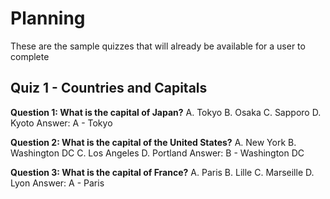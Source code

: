 # Planning

These are the sample quizzes that will already be available for a user to complete 

## Quiz 1 - Countries and Capitals

**Question 1: What is the capital of Japan?**
A. Tokyo
B. Osaka
C. Sapporo
D. Kyoto
Answer: A - Tokyo 

**Question 2: What is the capital of the United States?**
A. New York
B. Washington DC
C. Los Angeles
D. Portland
Answer: B - Washington DC

**Question 3: What is the capital of France?**
A. Paris
B. Lille
C. Marseille
D. Lyon
Answer: A - Paris
